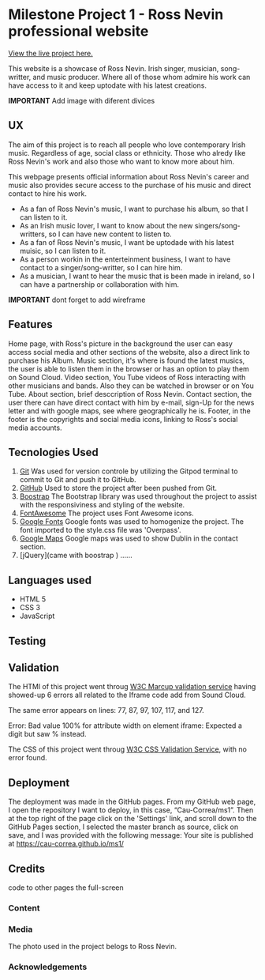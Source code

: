 # Milestone Project 1 - **Ross Nevin** professional website


[View the live project here.](https://cau-correa.github.io/ms1/)

This website is a showcase of Ross Nevin. Irish singer, musician, song-writter, and music producer. 
Where all of those whom admire his work can have access to it and keep uptodate with his latest creations.

**IMPORTANT** Add image with diferent divices

## UX

The aim of this project is to reach all people who love contemporary Irish music. Regardless of age, social class or ethnicity. Those who alredy like Ross Nevin's work and also those who want to know more about him. 

This webpage presents official information about Ross Nevin's career and music also provides secure access to the purchase of his music and direct contact to hire his work.


* As a fan of Ross Nevin's music, I want to purchase his album, so that I can listen to it.
* As an Irish music lover, I want to know about the new singers/song-writters, so I can have new content to listen to.
* As a fan of Ross Nevin's music, I want be uptodade with his latest muisic, so I can listen to it.
* As a person workin in the enterteinment business, I want to have contact to a singer/song-writter, so I can hire him.
* As a musician, I want to hear the music that is been made in ireland, so I can have a partnership or collaboration with him.

**IMPORTANT** dont forget to add wireframe

## Features

Home page, with Ross's picture in the background the user can easy access social media and other sections of the website, also a direct link to purchase his Album.
Music section, it's where is found the latest musics, the user is able to listen them in the browser or has an option to play them on Sound Cloud.
Video section, You Tube videos of Ross interacting with other musicians and bands. Also they can be watched in browser or on You Tube.
About section, brief desccription of Ross Nevin.
Contact section, the user there can have direct contact with him by e-mail, sign-Up for the news letter and with google maps, see where geographically he is.
Footer, in the footer is the copyrights and social media icons, linking to Ross's social media accounts.

## Tecnologies Used
1. [Git](https://git-scm.com/) Was used for version controle by utilizing the Gitpod terminal to commit to Git and push it to GitHub. 
2. [GitHub](https://github.com) Used to store the project after been pushed from Git.
3. [Boostrap](https://getbootstrap.com/) The Bootstrap library was used throughout the project to assist with the responsiviness and styling of the website.
4. [FontAwesome](https://fontawesome.com/) The project uses Font Awesome icons.
5. [Google Fonts](https://fonts.google.com/) Google fonts was used to homogenize the project. The font imported to the style.css file was 'Overpass'.
6. [Google Maps](https://www.google.com/maps) Google maps was used to show Dublin in the contact section.
7. [jQuery](came with boostrap ) ......

## Languages used
* HTML 5
* CSS 3
* JavaScript

## Testing

## Validation
The HTMl of this project went throug [W3C Marcup validation service](https://validator.w3.org/) having showed-up 6 errors all related to the Iframe code add from Sound Cloud.

The same error appears on lines: 77, 87, 97, 107, 117, and 127.

Error: Bad value 100% for attribute width on element iframe: Expected a digit but saw % instead. 

The CSS of this project went throug [W3C CSS Validation Service](https://jigsaw.w3.org/css-validator/), with no error found.

## Deployment
The deployment was made in the GitHub pages.
From my GitHub web page, I open the repository I want to deploy, in this case, “Cau-Correa/ms1”. Then at the top right of the page click on the 'Settings' link, and scroll down to the GitHub Pages section, I selected the master branch as source, click on save, and I was provided with the following message: Your site is published at https://cau-correa.github.io/ms1/

## Credits
code to other pages
the full-screen 
### Content
### Media
The photo used in the project belogs to Ross Nevin.

### Acknowledgements


